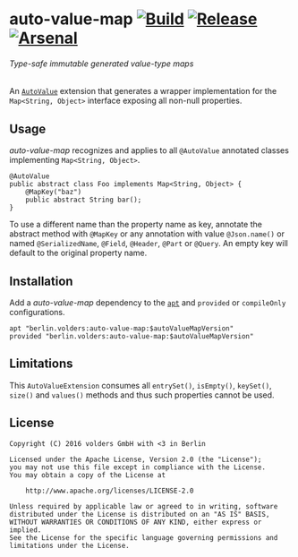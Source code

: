 # auto-value-map [![Build][1]][2] [![Release][3]][4] [![Arsenal][5]][6]
###### *Type-safe immutable generated value-type maps*

An [`AutoValue`][auto] extension that generates a wrapper implementation for the
`Map<String, Object>` interface exposing all non-null properties.

## Usage

*auto-value-map* recognizes and applies to all `@AutoValue` annotated classes
implementing `Map<String, Object>`.

    @AutoValue
    public abstract class Foo implements Map<String, Object> {
        @MapKey("baz")
        public abstract String bar();
    }

To use a different name than the property name as key, annotate the abstract
method with `@MapKey` or any annotation with value `@Json.name()` or named
`@SerializedName`, `@Field`, `@Header`, `@Part` or `@Query`. An empty key will
default to the original property name.

## Installation

Add a *auto-value-map* dependency to the [`apt`][apt] and `provided` or
`compileOnly` configurations.

    apt "berlin.volders:auto-value-map:$autoValueMapVersion"
    provided "berlin.volders:auto-value-map:$autoValueMapVersion"

## Limitations

This `AutoValueExtension` consumes all `entrySet()`, `isEmpty()`, `keySet()`,
`size()` and `values()` methods and thus such properties cannot be used.

## License

    Copyright (C) 2016 volders GmbH with <3 in Berlin

    Licensed under the Apache License, Version 2.0 (the "License");
    you may not use this file except in compliance with the License.
    You may obtain a copy of the License at
   
        http://www.apache.org/licenses/LICENSE-2.0

    Unless required by applicable law or agreed to in writing, software
    distributed under the License is distributed on an "AS IS" BASIS,
    WITHOUT WARRANTIES OR CONDITIONS OF ANY KIND, either express or implied.
    See the License for the specific language governing permissions and
    limitations under the License.


  [1]: https://travis-ci.org/volders/auto-value-map.svg?branch=master
  [2]: https://travis-ci.org/volders/auto-value-map
  [3]: https://jitpack.io/v/berlin.volders/auto-value-map.svg
  [4]: https://jitpack.io/#berlin.volders/auto-value-map
  [5]: https://img.shields.io/badge/Android%20Arsenal-auto--value--map-blue.svg
  [6]: https://android-arsenal.com/details/1/5068
  [auto]: https://github.com/google/auto
  [apt]: https://bitbucket.org/hvisser/android-apt
